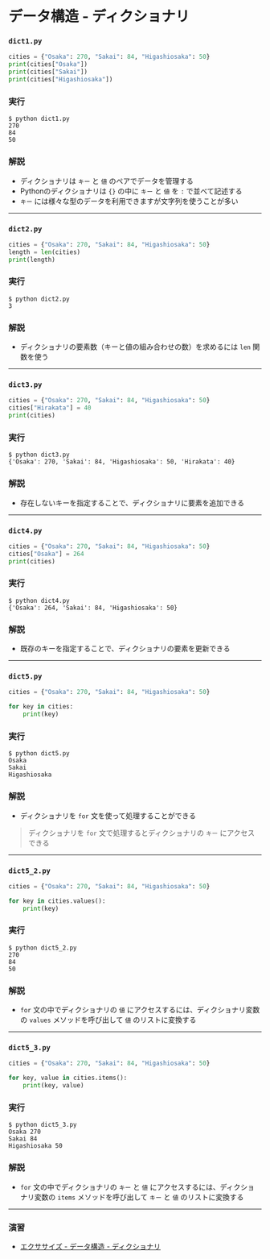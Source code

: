 # データ構造 - ディクショナリ

### `dict1.py`

``` python
cities = {"Osaka": 270, "Sakai": 84, "Higashiosaka": 50}
print(cities["Osaka"])
print(cities["Sakai"])
print(cities["Higashiosaka"])
```

### 実行

``` 
$ python dict1.py 
270
84
50
```

### 解説

* ディクショナリは `キー` と `値` のペアでデータを管理する
* Pythonのディクショナリは `{}` の中に `キー` と `値` を `:` で並べて記述する
* `キー` には様々な型のデータを利用できますが文字列を使うことが多い

---

### `dict2.py`

``` python
cities = {"Osaka": 270, "Sakai": 84, "Higashiosaka": 50}
length = len(cities)
print(length)
```

### 実行

``` 
$ python dict2.py
3
```

### 解説

* ディクショナリの要素数（キーと値の組み合わせの数）を求めるには `len` 関数を使う

---

### `dict3.py`


``` python
cities = {"Osaka": 270, "Sakai": 84, "Higashiosaka": 50}
cities["Hirakata"] = 40
print(cities)
```

### 実行

``` 
$ python dict3.py 
{'Osaka': 270, 'Sakai': 84, 'Higashiosaka': 50, 'Hirakata': 40}
```

### 解説

* 存在しないキーを指定することで、ディクショナリに要素を追加できる

---

### `dict4.py`

``` python
cities = {"Osaka": 270, "Sakai": 84, "Higashiosaka": 50}
cities["Osaka"] = 264
print(cities)
```

### 実行

``` 
$ python dict4.py
{'Osaka': 264, 'Sakai': 84, 'Higashiosaka': 50}
```

### 解説

* 既存のキーを指定することで、ディクショナリの要素を更新できる


---

### `dict5.py`

``` python
cities = {"Osaka": 270, "Sakai": 84, "Higashiosaka": 50}

for key in cities:
    print(key)
```

### 実行

``` 
$ python dict5.py
Osaka
Sakai
Higashiosaka
```

### 解説

* ディクショナリを `for` 文を使って処理することができる

> ディクショナリを `for` 文で処理するとディクショナリの `キー` にアクセスできる

---

### `dict5_2.py`

``` python
cities = {"Osaka": 270, "Sakai": 84, "Higashiosaka": 50}

for key in cities.values():
    print(key)
```

### 実行

``` 
$ python dict5_2.py
270
84
50
```

### 解説

* `for` 文の中でディクショナリの `値` にアクセスするには、ディクショナリ変数の `values` メソッドを呼び出して `値` のリストに変換する

---

### `dict5_3.py`

``` python
cities = {"Osaka": 270, "Sakai": 84, "Higashiosaka": 50}

for key, value in cities.items():
    print(key, value)
```

### 実行

``` 
$ python dict5_3.py
Osaka 270
Sakai 84
Higashiosaka 50
```

### 解説

* `for` 文の中でディクショナリの `キー` と `値` にアクセスするには、ディクショナリ変数の `items` メソッドを呼び出して `キー` と `値` のリストに変換する

---

### 演習

* [エクササイズ - データ構造 - ディクショナリ](../ex/07_basic_ex.md)

